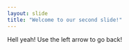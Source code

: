 ```yaml
---
layout: slide
title: "Welcome to our second slide!"
---
```

Hell yeah!
Use the left arrow to go back!